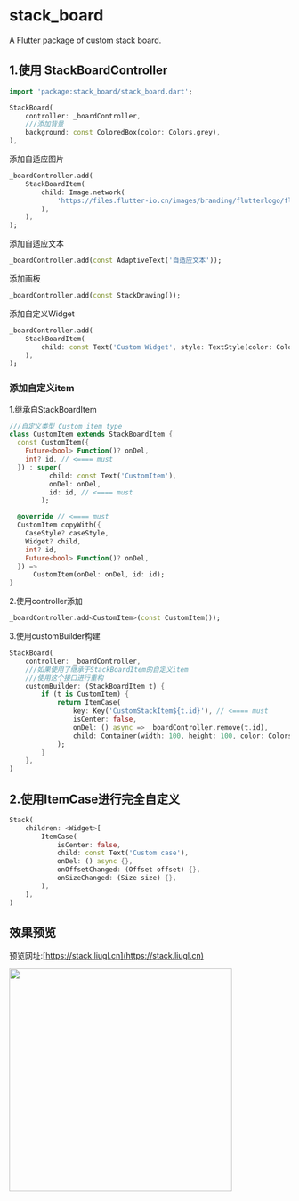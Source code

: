 # stack_board

A Flutter package of custom stack board.


## 1.使用 StackBoardController
```dart
import 'package:stack_board/stack_board.dart';

StackBoard(
    controller: _boardController,
    ///添加背景
    background: const ColoredBox(color: Colors.grey),
),
```
添加自适应图片
```dart
_boardController.add(
    StackBoardItem(
        child: Image.network(
            'https://files.flutter-io.cn/images/branding/flutterlogo/flutter-cn-logo.png',
        ),
    ),
);
```

添加自适应文本
```dart
_boardController.add(const AdaptiveText('自适应文本'));
```

添加画板
```dart
_boardController.add(const StackDrawing());
```

添加自定义Widget
```dart
_boardController.add(
    StackBoardItem(
        child: const Text('Custom Widget', style: TextStyle(color: Colors.white)),
    ),
);
```

### 添加自定义item
1.继承自StackBoardItem
```dart
///自定义类型 Custom item type
class CustomItem extends StackBoardItem {
  const CustomItem({
    Future<bool> Function()? onDel,
    int? id, // <==== must
  }) : super(
          child: const Text('CustomItem'),
          onDel: onDel,
          id: id, // <==== must
        );

  @override // <==== must
  CustomItem copyWith({
    CaseStyle? caseStyle,
    Widget? child,
    int? id,
    Future<bool> Function()? onDel,
  }) =>
      CustomItem(onDel: onDel, id: id);
}
```
2.使用controller添加
```dart
_boardController.add<CustomItem>(const CustomItem());
```
3.使用customBuilder构建
```dart
StackBoard(
    controller: _boardController,
    ///如果使用了继承于StackBoardItem的自定义item
    ///使用这个接口进行重构
    customBuilder: (StackBoardItem t) {
        if (t is CustomItem) {
            return ItemCase(
                key: Key('CustomStackItem${t.id}'), // <==== must
                isCenter: false,
                onDel: () async => _boardController.remove(t.id),
                child: Container(width: 100, height: 100, color: Colors.blue),
            );
        }
    },
)
```
## 2.使用ItemCase进行完全自定义
```dart
Stack(
    children: <Widget>[
        ItemCase(
            isCenter: false,
            child: const Text('Custom case'),
            onDel: () async {},
            onOffsetChanged: (Offset offset) {},
            onSizeChanged: (Size size) {},
        ),
    ],
)
```

## 效果预览

预览网址:[https://stack.liugl.cn](https://stack.liugl.cn)

<img src="https://raw.githubusercontent.com/fluttercandies/stack_board/master/preview/pre.png" height=400>

